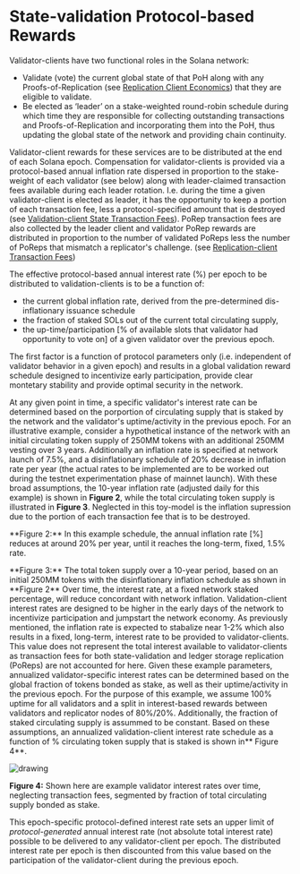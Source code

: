 # State-validation Protocol-based Rewards

Validator-clients have two functional roles in the Solana network:

* Validate \(vote\) the current global state of that PoH along with any Proofs-of-Replication \(see [Replication Client Economics](../ed_replication_client_economics/)\) that they are eligible to validate.
* Be elected as ‘leader’ on a stake-weighted round-robin schedule during which time they are responsible for collecting outstanding transactions and Proofs-of-Replication and incorporating them into the PoH, thus updating the global state of the network and providing chain continuity.

Validator-client rewards for these services are to be distributed at the end of each Solana epoch. Compensation for validator-clients is provided via a protocol-based annual inflation rate dispersed in proportion to the stake-weight of each validator \(see below\) along with leader-claimed transaction fees available during each leader rotation. I.e. during the time a given validator-client is elected as leader, it has the opportunity to keep a portion of each transaction fee, less a protocol-specified amount that is destroyed \(see [Validation-client State Transaction Fees](ed_vce_state_validation_transaction_fees.md)\). PoRep transaction fees are also collected by the leader client and validator PoRep rewards are distributed in proportion to the number of validated PoReps less the number of PoReps that mismatch a replicator's challenge. \(see [Replication-client Transaction Fees](ed_vce_replication_validation_transaction_fees.md)\)

The effective protocol-based annual interest rate \(%\) per epoch to be distributed to validation-clients is to be a function of:

* the current global inflation rate, derived from the pre-determined dis-inflationary issuance schedule
* the fraction of staked SOLs out of the current total circulating supply,
* the up-time/participation \[% of available slots that validator had opportunity to vote on\] of a given validator over the previous epoch.

The first factor is a function of protocol parameters only \(i.e. independent of validator behavior in a given epoch\) and results in a global validation reward schedule designed to incentivize early participation, provide clear montetary stability and provide optimal security in the network.

At any given point in time, a specific validator's interest rate can be determined based on the porportion of circulating supply that is staked by the network and the validator's uptime/activity in the previous epoch. For an illustrative example, consider a hypothetical instance of the network with an initial circulating token supply of 250MM tokens with an additional 250MM vesting over 3 years. Additionally an inflation rate is specified at network launch of 7.5%, and a disinflationary schedule of 20% decrease in inflation rate per year \(the actual rates to be implemented are to be worked out during the testnet experimentation phase of mainnet launch\). With these broad assumptions, the 10-year inflation rate \(adjusted daily for this example\) is shown in **Figure 2**, while the total circulating token supply is illustrated in **Figure 3**. Neglected in this toy-model is the inflation supression due to the portion of each transaction fee that is to be destroyed.

\*\*Figure 2:\*\* In this example schedule, the annual inflation rate \[%\] reduces at around 20% per year, until it reaches the long-term, fixed, 1.5% rate.

\*\*Figure 3:\*\* The total token supply over a 10-year period, based on an initial 250MM tokens with the disinflationary inflation schedule as shown in \*\*Figure 2\*\* Over time, the interest rate, at a fixed network staked percentage, will reduce concordant with network inflation. Validation-client interest rates are designed to be higher in the early days of the network to incentivize participation and jumpstart the network economy. As previously mentioned, the inflation rate is expected to stabalize near 1-2% which also results in a fixed, long-term, interest rate to be provided to validator-clients. This value does not represent the total interest available to validator-clients as transaction fees for both state-validation and ledger storage replication \(PoReps\) are not accounted for here. Given these example parameters, annualized validator-specific interest rates can be determined based on the global fraction of tokens bonded as stake, as well as their uptime/activity in the previous epoch. For the purpose of this example, we assume 100% uptime for all validators and a split in interest-based rewards between validators and replicator nodes of 80%/20%. Additionally, the fraction of staked circulating supply is assummed to be constant. Based on these assumptions, an annualized validation-client interest rate schedule as a function of % circulating token supply that is staked is shown in\*\* Figure 4\*\*.

![drawing](https://github.com/solana-labs/solana/tree/e2b954fd78f25ee06939cfb87fd4136d3697005b/book/src/proposals/ed_overview/.gitbook/assets/p_ex_interest.png)

**Figure 4:** Shown here are example validator interest rates over time, neglecting transaction fees, segmented by fraction of total circulating supply bonded as stake.

This epoch-specific protocol-defined interest rate sets an upper limit of _protocol-generated_ annual interest rate \(not absolute total interest rate\) possible to be delivered to any validator-client per epoch. The distributed interest rate per epoch is then discounted from this value based on the participation of the validator-client during the previous epoch.


